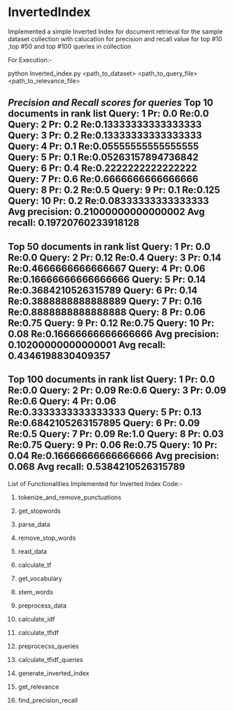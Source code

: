 # InvertedIndex
Implemented a simple Inverted Index for document retrieval for the sample dataset collection with calucation for precision and recall value for top #10 ,top #50  and top #100 queries in collection

For Execution:-

python Inverted_index.py <path_to_dataset> <path_to_query_file> <path_to_relevance_file>

*******************Precision and Recall scores for queries*******************
Top 10 documents in rank list
Query: 1 Pr: 0.0 Re:0.0
Query: 2 Pr: 0.2 Re:0.13333333333333333
Query: 3 Pr: 0.2 Re:0.13333333333333333
Query: 4 Pr: 0.1 Re:0.05555555555555555
Query: 5 Pr: 0.1 Re:0.05263157894736842
Query: 6 Pr: 0.4 Re:0.2222222222222222
Query: 7 Pr: 0.6 Re:0.6666666666666666
Query: 8 Pr: 0.2 Re:0.5
Query: 9 Pr: 0.1 Re:0.125
Query: 10 Pr: 0.2 Re:0.08333333333333333
Avg precision: 0.21000000000000002
Avg recall: 0.19720760233918128
----------------------------------------------------------------
Top 50 documents in rank list
Query: 1 Pr: 0.0 Re:0.0 
Query: 2 Pr: 0.12 Re:0.4
Query: 3 Pr: 0.14 Re:0.4666666666666667 
Query: 4 Pr: 0.06 Re:0.16666666666666666
Query: 5 Pr: 0.14 Re:0.3684210526315789
Query: 6 Pr: 0.14 Re:0.3888888888888889
Query: 7 Pr: 0.16 Re:0.8888888888888888
Query: 8 Pr: 0.06 Re:0.75
Query: 9 Pr: 0.12 Re:0.75
Query: 10 Pr: 0.08 Re:0.16666666666666666
Avg precision: 0.10200000000000001
Avg recall: 0.4346198830409357
----------------------------------------------------------------
Top 100 documents in rank list
Query: 1 Pr: 0.0 Re:0.0
Query: 2 Pr: 0.09 Re:0.6
Query: 3 Pr: 0.09 Re:0.6
Query: 4 Pr: 0.06 Re:0.3333333333333333
Query: 5 Pr: 0.13 Re:0.6842105263157895
Query: 6 Pr: 0.09 Re:0.5
Query: 7 Pr: 0.09 Re:1.0
Query: 8 Pr: 0.03 Re:0.75
Query: 9 Pr: 0.06 Re:0.75
Query: 10 Pr: 0.04 Re:0.16666666666666666
Avg precision: 0.068
Avg recall: 0.5384210526315789
----------------------------------------------------------------

List of Functionalities Implemented for Inverted Index Code:-
1. tokenize_and_remove_punctuations

2. get_stopwords

3. parse_data

4. remove_stop_words

5. read_data

6. calculate_tf

7. get_vocabulary

8. stem_words

9. preprocess_data

10. calculate_idf

11. calculate_tfidf

12. preprocecss_queries

13. calculate_tfidf_queries

14. generate_inverted_index

15. get_relevance

16. find_precision_recall
